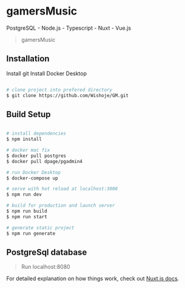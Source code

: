 # gamersMusic
PostgreSQL - Node.js - Typescript - Nuxt - Vue.js

> gamersMusic

## Installation

Install git
Install Docker Desktop

``` bash

# clone project into prefered directory
$ git clone https://github.com/Wishoje/GM.git
```

## Build Setup

``` bash

# install dependencies
$ npm install

# docker mac fix
$ docker pull postgres
$ docker pull dpage/pgadmin4

# run Docker Desktop
$ docker-compose up

# serve with hot reload at localhost:3000
$ npm run dev

# build for production and launch server
$ npm run build
$ npm run start

# generate static project
$ npm run generate
```

## PostgreSql database

> Run localhost:8080

For detailed explanation on how things work, check out [Nuxt.js docs](https://nuxtjs.org).
